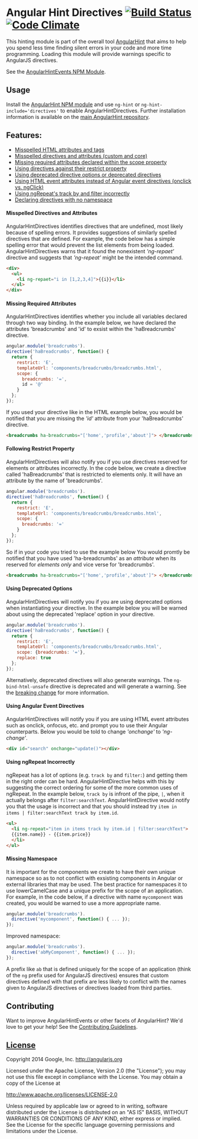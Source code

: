 # Angular Hint Directives [![Build Status](https://travis-ci.org/angular/angular-hint-directives.svg?branch=master)](https://travis-ci.org/angular/angular-hint-directives) [![Code Climate](https://codeclimate.com/github/angular/angular-hint-directives.png)](https://codeclimate.com/github/angular/angular-hint-directives)

This hinting module is part of the overall tool [AngularHint](https://github.com/angular/angular-hint)
that aims to help you spend less time finding silent errors in your code and more time programming. Loading this module will provide warnings specific to AngularJS directives.

See the [AngularHintEvents NPM Module](https://www.npmjs.org/package/angular-hint-directives).

## Usage

Install the [AngularHint NPM module](https://www.npmjs.org/package/angular-hint)
and use `ng-hint` or `ng-hint-include='directives'` to
enable AngularHintDirectives. Further installation information is available on the
[main AngularHint repository](https://github.com/angular/angular-hint#usage).


## Features:
  - [Misspelled HTML attributes and tags](#misspelled-directives-and-attributes)
  - [Misspelled directives and attributes (custom and core)](#misspelled-directives-and-attributes)
  - [Missing required attributes declared within the scope property](#missing-required-attributes)
  - [Using directives against their restrict property](#following-restrict-property)
  - [Using deprecated directive options or deprecated directives](#using-deprecated-options)
  - [Using HTML event attributes instead of Angular event directives (onclick vs. ngClick)](#using-angular-event-directives)
  - [Using ngRepeat's track by and filter incorrectly](#using-ngrepeat-incorrectly)
  - [Declaring directives with no namespace](#missing-namespace)



#### Misspelled Directives and Attributes
AngularHintDirectives identifies directives that are undefined, most likely because of spelling errors.
It provides suggestions of similarly spelled directives that are defined. For example, the code below has a simple spelling error that would prevent the list elements from being loaded. AngularHintDirectives warns that it found the nonexistent *'ng-repaet'* directive and suggests that *'ng-repeat'* might be the intended command.

```html
<div>
  <ul>
    <li ng-repaet="i in [1,2,3,4]">{{i}}</li>
  </ul>
</div>
```
#### Missing Required Attributes
AngularHintDirectives identifies whether you include all variables declared through two way binding. In the example below, we have declared the attributes 'breadcrumbs' and 'id' to exsist within the 'haBreadcrumbs' directive.

```javascript
angular.module('breadcrumbs').
directive('haBreadcrumbs', function() {
  return {
    restrict: 'E',
    templateUrl: 'components/breadcrumbs/breadcrumbs.html',
    scope: {
      breadcrumbs: '=',
      id = '@'
    }
  };
});
```
If you used your directive like in the HTML example below, you would be notified that you are missing the *'id'* attribute from your 'haBreadcrumbs' directive.

```html
<breadcrumbs ha-breadcrumbs="['home','profile','about']"> </breadcrumbs>
```

#### Following Restrict Property
AngularHintDirectives will also notify you if you use directives reserved for elements or attributes incorrectly. In the code below, we create a directive called 'haBreadcrumbs' that is restricted to elements only. It will have an attribute by the name of 'breadcrumbs'.

```javascript
angular.module('breadcrumbs').
directive('haBreadcrumbs', function() {
  return {
    restrict: 'E',
    templateUrl: 'components/breadcrumbs/breadcrumbs.html',
    scope: {
      breadcrumbs: '='
    }
  };
});
```

So if in your code you tried to use the example below You would promtly be notified that you have used 'ha-breadcrumbs' as an *attribute* when its reserved for *elements only* and vice verse for 'breadcrumbs'.
```html
<breadcrumbs ha-breadcrumbs="['home','profile','about']"> </breadcrumbs>
```

#### Using Deprecated Options
AngularHintDirectives will notify you if you are using deprecated options when instantiating your directive. In the example below you will be warned about using the deprecated 'replace' option in your directive.

```javascript
angular.module('breadcrumbs').
directive('haBreadcrumbs', function() {
  return {
    restrict: 'E',
    templateUrl: 'components/breadcrumbs/breadcrumbs.html',
    scope: {breadcrumbs: '='},
    replace: true
  };
});
```

Alternatively, deprecated directives will also generate warnings. The `ng-bind-html-unsafe` directive
is deprecated and will generate a warning. See the [breaking change](https://github.com/angular/angular.js/commit/dae694739b9581bea5dbc53522ec00d87b26ae55) for more information.

#### Using Angular Event Directives
AngularHintDirectives will notify you if you are using HTML event attributes such as onclick, onfocus, etc. and prompt you to use their Angular counterparts. Below you would be told to change *'onchange'* to *'ng-change'*.
```html
<div id="search" onchange="update()"></div>
```

#### Using ngRepeat Incorrectly
ngRepeat has a lot of options (e.g. `track by` and `filter:`) and getting them in the right order can be hard. AngularHintDirective helps with this by suggesting the correct ordering for some of the more common uses of ngRepeat. In the example below, `track by` is infront of the pipe, `|`, when it actually belongs after `filter:searchText`. AngularHintDirective would notify you that the usage is incorrect and that you should instead try `item in items | filter:searchText track by item.id`.
```html
<ul>
  <li ng-repeat="item in items track by item.id | filter:searchText">
  {{item.name}} - {{item.price}}
  </li>
</ul>
```

#### Missing Namespace
It is important for the components we create to have their own unique namespace so as to not conflict with exsisting components in Angular or external libraries that may be used. The best practice for namespaces it to use lowerCamelCase and a unique prefix
for the scope of an application. For example, in the code below, if a directive with name `mycomponent` was created, you would be warned to use a more appropriate name.

```javascript
angular.module('breadcrumbs').
  directive('mycomponent', function() { ... });
});
```
Improved namespace:

```javascript
angular.module('breadcrumbs').
  directive('abMyComponent', function() { ... });
});
```

A prefix like `ab` that is defined uniquely for the scope of an application (think of the `ng` prefix
used for AngularJS directives) ensures that custom directives defined with that prefix are less
likely to conflict with the names given to AngularJS directives or directives loaded from third
parties.

## Contributing

Want to improve AngularHintEvents or other facets of AngularHint? We'd love to get your help! See the [Contributing Guidelines](https://github.com/angular/angular-hint/blob/master/CONTRIBUTING.md).

## [License](LICENSE)

Copyright 2014 Google, Inc. http://angularjs.org

Licensed under the Apache License, Version 2.0 (the "License");
you may not use this file except in compliance with the License.
You may obtain a copy of the License at

   http://www.apache.org/licenses/LICENSE-2.0

Unless required by applicable law or agreed to in writing, software
distributed under the License is distributed on an "AS IS" BASIS,
WITHOUT WARRANTIES OR CONDITIONS OF ANY KIND, either express or implied.
See the License for the specific language governing permissions and
limitations under the License.
